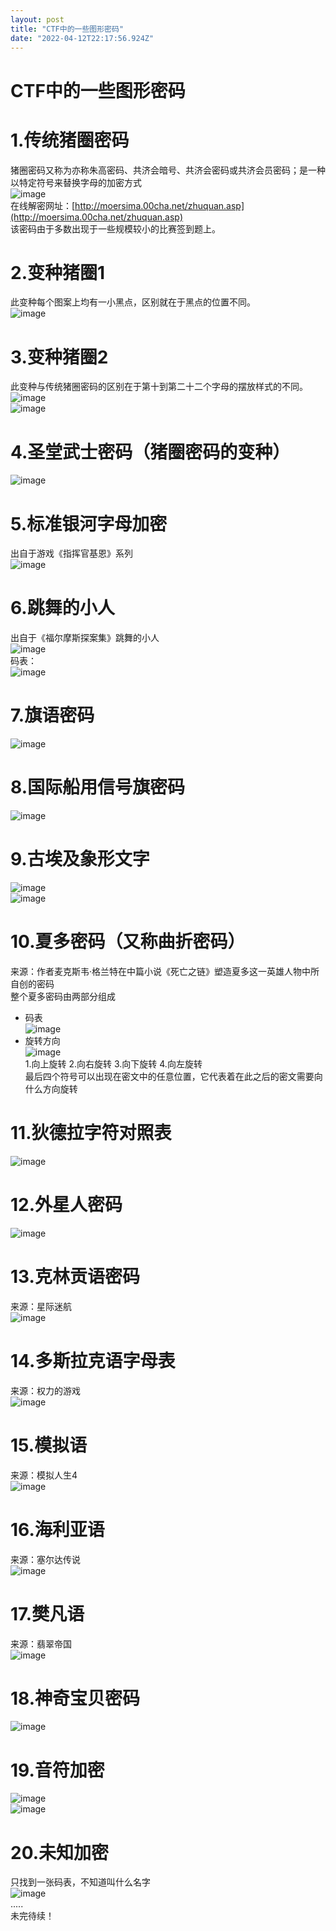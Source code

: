 ```yaml
---
layout: post
title: "CTF中的一些图形密码"
date: "2022-04-12T22:17:56.924Z"
---
```

CTF中的一些图形密码
===========

1.传统猪圈密码
========

猪圈密码又称为亦称朱高密码、共济会暗号、共济会密码或共济会员密码；是一种以特定符号来替换字母的加密方式  
![image](https://img2022.cnblogs.com/blog/2643789/202204/2643789-20220412183247511-1046252160.png)  
在线解密网址：[http://moersima.00cha.net/zhuquan.asp](http://moersima.00cha.net/zhuquan.asp)  
该密码由于多数出现于一些规模较小的比赛签到题上。

2.变种猪圈1
=======

此变种每个图案上均有一小黑点，区别就在于黑点的位置不同。  
![image](https://img2022.cnblogs.com/blog/2643789/202204/2643789-20220412183330303-1814411128.png)

3.变种猪圈2
=======

此变种与传统猪圈密码的区别在于第十到第二十二个字母的摆放样式的不同。  
![image](https://img2022.cnblogs.com/blog/2643789/202204/2643789-20220412185043160-1341684060.png)  
![image](https://img2022.cnblogs.com/blog/2643789/202204/2643789-20220412183622815-2121228145.png)

4.圣堂武士密码（猪圈密码的变种）
=================

![image](https://img2022.cnblogs.com/blog/2643789/202204/2643789-20220412185801020-1048076578.png)

5.标准银河字母加密
==========

出自于游戏《指挥官基恩》系列  
![image](https://img2022.cnblogs.com/blog/2643789/202204/2643789-20220412185944622-523287134.png)

6.跳舞的小人
=======

出自于《福尔摩斯探案集》跳舞的小人  
![image](https://img2022.cnblogs.com/blog/2643789/202204/2643789-20220412213938584-398264519.png)  
码表：  
![image](https://img2022.cnblogs.com/blog/2643789/202204/2643789-20220412214019800-1674179488.png)

7.旗语密码
======

![image](https://img2022.cnblogs.com/blog/2643789/202204/2643789-20220412214643604-1189029826.png)

8.国际船用信号旗密码
===========

![image](https://img2022.cnblogs.com/blog/2643789/202204/2643789-20220412214925368-1777834753.png)

9.古埃及象形文字
=========

![image](https://img2022.cnblogs.com/blog/2643789/202204/2643789-20220412215407708-1967016282.png)  
![image](https://img2022.cnblogs.com/blog/2643789/202204/2643789-20220412215420563-924413180.png)

10.夏多密码（又称曲折密码）
===============

来源：作者麦克斯韦·格兰特在中篇小说《死亡之链》塑造夏多这一英雄人物中所自创的密码  
整个夏多密码由两部分组成

*   码表  
    ![image](https://img2022.cnblogs.com/blog/2643789/202204/2643789-20220412220443963-590276514.png)
*   旋转方向  
    ![image](https://img2022.cnblogs.com/blog/2643789/202204/2643789-20220412220502965-1835940966.png)  
    1.向上旋转 2.向右旋转 3.向下旋转 4.向左旋转  
    最后四个符号可以出现在密文中的任意位置，它代表着在此之后的密文需要向什么方向旋转

11.狄德拉字符对照表
===========

![image](https://img2022.cnblogs.com/blog/2643789/202204/2643789-20220412221545089-262623110.png)

12.外星人密码
========

![image](https://img2022.cnblogs.com/blog/2643789/202204/2643789-20220412225257979-1647449554.png)

13.克林贡语密码
=========

来源：星际迷航  
![image](https://img2022.cnblogs.com/blog/2643789/202204/2643789-20220412222608444-1434271480.png)

14.多斯拉克语字母表
===========

来源：权力的游戏  
![image](https://img2022.cnblogs.com/blog/2643789/202204/2643789-20220412222742631-109918880.png)

15.模拟语
======

来源：模拟人生4  
![image](https://img2022.cnblogs.com/blog/2643789/202204/2643789-20220412223318780-467903636.png)

16.海利亚语
=======

来源：塞尔达传说  
![image](https://img2022.cnblogs.com/blog/2643789/202204/2643789-20220412223530851-1730817793.png)

17.樊凡语
======

来源：翡翠帝国  
![image](https://img2022.cnblogs.com/blog/2643789/202204/2643789-20220412223749867-2077724763.png)

18.神奇宝贝密码
=========

![image](https://img2022.cnblogs.com/blog/2643789/202204/2643789-20220412224401865-1930324857.png)

19.音符加密
=======

![image](https://img2022.cnblogs.com/blog/2643789/202204/2643789-20220412224614882-723846320.png)  
![image](https://img2022.cnblogs.com/blog/2643789/202204/2643789-20220412224624867-832389225.png)

20.未知加密
=======

只找到一张码表，不知道叫什么名字  
![image](https://img2022.cnblogs.com/blog/2643789/202204/2643789-20220412224920417-440867205.png)  
.....  
未完待续！